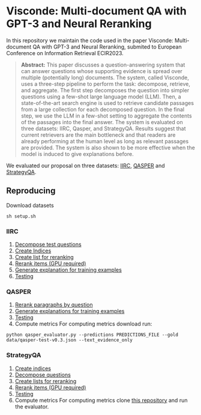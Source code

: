 
# Visconde: Multi-document QA with GPT-3 and Neural Reranking

In this repository we maintain the code used in the paper Visconde: Multi-document QA with GPT-3 and Neural Reranking, submited to European Conference on Information Retrieval ECIR2023.

> **Abstract:** This paper discusses a question-answering system that can answer questions whose supporting evidence is spread over multiple (potentially long) documents. The system, called Visconde, uses a three-step pipeline to perform the task: decompose, retrieve, and aggregate. The first step decomposes the question into simpler questions using a few-shot large language model (LLM). Then, a state-of-the-art search engine is used to retrieve candidate passages from a large collection for each decomposed question. In the final step, we use the LLM in a few-shot setting to aggregate the contents of the passages into the final answer. The system is evaluated on three datasets: IIRC, Qasper, and StrategyQA. Results suggest that current retrievers are the main bottleneck and that readers are already performing at the human level as long as relevant passages are provided. The system is also shown to be more effective when the model is induced to give explanations before.

We evaluated our proposal on three datasets: [IIRC](https://allenai.org/data/iirc), [QASPER](https://allenai.org/data/qasper) and [StrategyQA](https://allenai.org/data/strategyqa).

## Reproducing
Download datasets

    sh setup.sh

### IIRC

 1. [Decompose test questions](iirc_generate_explanations.ipynb)
 2. [Create Indices](iirc_create_indices.ipynb)
 3. [Create list for reranking](iirc_prepare_to_rerank.ipynb)
 4. [Rerank items (GPU required)](iirc_rerank.ipynb)
 5. [Generate explanation for training examples](iirc_generate_explanations.ipynb)
 6. [Testing](iirc_generate_and_evaluate.ipynb)

### QASPER

 1. [Rerank paragraphs by question](qasper_rerank.ipynb)
 2. [Generate explanations for training examples](qasper_generate_explanations.ipynb)
 3. [Testing](qasper_generate.ipynb)
 4. Compute metrics
	For computing metrics download run:
	
  ```python qasper_evaluator.py --predictions PREDICTIONS_FILE --gold data/qasper-test-v0.3.json --text_evidence_only```

### StrategyQA

 1. [Create indices](strategyqa_create_indices.py)
 2. [Decompose questions](strategyqa_decompose_query.ipynb)
 3. [Create lists for reranking](strategyqa_create_rerankable.py)
 4. [Rerank items (GPU required)](strategyqa_rerank.ipynb)
 5. [Testing](strategyqa_generate.ipynb)
 6. Compute metrics
	 For computing metrics clone [this repository](https://github.com/allenai/strategyqa-evaluator.git) and run the evaluator.

